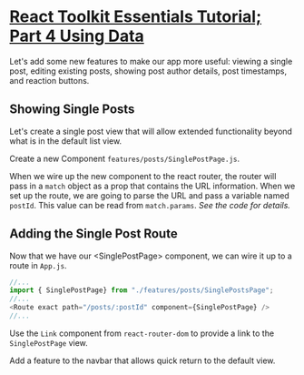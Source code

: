 # [React Toolkit Essentials Tutorial; Part 4 Using Data](https://redux.js.org/tutorials/essentials/part-4-using-data)

Let's add some new features to make our app more useful: viewing a single post, editing existing posts, showing post
author details, post timestamps, and reaction buttons.

## Showing Single Posts

Let's create a single post view that will allow extended functionality beyond what is in the default list view.

Create a new Component `features/posts/SinglePostPage.js`.

When we wire up the new component to the react router, the router will pass in a `match` object as a prop that contains
the URL information.  When we set up the route, we are going to parse the URL and pass a variable named `postId`.  This
value can be read from `match.params`.  *See the code for details.*

## Adding the Single Post Route

Now that we have our \<SinglePostPage\> component, we can wire it up to a route in `App.js`.

```js
//...
import { SinglePostPage} from "./features/posts/SinglePostsPage";
//...
<Route exact path="/posts/:postId" component={SinglePostPage} />
//...
```

Use the `Link` component from `react-router-dom` to provide a link to the `SinglePostPage` view.

Add a feature to the navbar that allows quick return to the default view.

